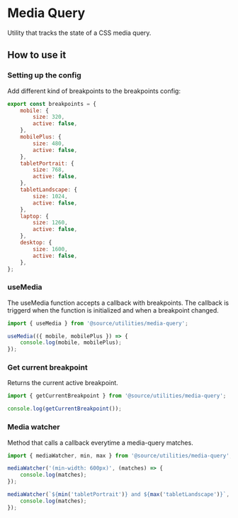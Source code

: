 # Media Query
Utility that tracks the state of a CSS media query.

## How to use it

### Setting up the config
Add different kind of breakpoints to the breakpoints config:
```javascript
export const breakpoints = {
    mobile: {
        size: 320,
        active: false,
    },
    mobilePlus: {
        size: 480,
        active: false,
    },
    tabletPortrait: {
        size: 768,
        active: false,
    },
    tabletLandscape: {
        size: 1024,
        active: false,
    },
    laptop: {
        size: 1260,
        active: false,
    },
    desktop: {
        size: 1600,
        active: false,
    },
};
```

### useMedia
The useMedia function accepts a callback with breakpoints. The callback is triggerd when the function is initialized and when a breakpoint changed.
```javascript
import { useMedia } from '@source/utilities/media-query';

useMedia(({ mobile, mobilePlus }) => {
    console.log(mobile, mobilePlus);
});
```

### Get current breakpoint
Returns the current active breakpoint.
```javascript
import { getCurrentBreakpoint } from '@source/utilities/media-query';

console.log(getCurrentBreakpoint());
```

### Media watcher
Method that calls a callback everytime a media-query matches.

```javascript
import { mediaWatcher, min, max } from '@source/utilities/media-query';

mediaWatcher('(min-width: 600px)', (matches) => {
    console.log(matches);
});

mediaWatcher(`${min('tabletPortrait')} and ${max('tabletLandscape')}`, (matches) => {
    console.log(matches);
});
```